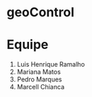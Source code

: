 # geoControl

<h1><b>Equipe</b></h1>

<ol>

<li>Luis Henrique Ramalho</li>
<li>Mariana Matos</li>
<li>Pedro Marques</li>
<li>Marcell Chianca</li>

</ol>